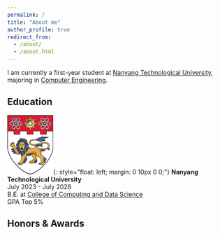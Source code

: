 ```yaml
---
permalink: /
title: "About me"
author_profile: true
redirect_from: 
  - /about/
  - /about.html
---
```


I am currently a first-year student at [Nanyang Technological University](https://www.ntu.edu.sg/), majoring in [Computer Engineering](https://www.ntu.edu.sg/education/undergraduate-programme/bachelor-of-engineering-in-computer-engineering).

Education
------

![NTU](/images/education/NTU.png){: style="float: left; margin: 0 10px 0 0;"}
**Nanyang Technological University** \
July 2023 - July 2028 \
B.E. at [College of Computing and Data Science](https://www.ntu.edu.sg/computing) \
GPA Top 5%

Honors & Awards
------
